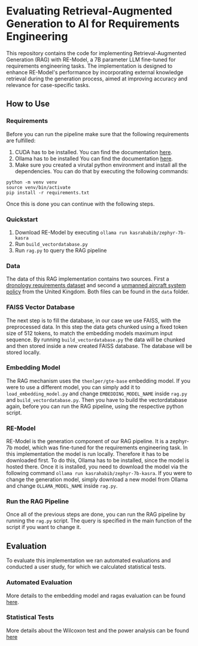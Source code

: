 # Evaluating Retrieval-Augmented Generation to AI for Requirements Engineering

This repository contains the code for implementing Retrieval-Augmented Generation (RAG) with RE-Model, a 7B parameter LLM fine-tuned for requirements engineering tasks. The implementation is designed to enhance RE-Model's performance by incorporating external knowledge retrieval during the generation process, aimed at improving accuracy and relevance for case-specific tasks.


## How to Use


### Requirements
Before you can run the pipeline make sure that the following requirements are fulfilled:

1. CUDA has to be installed. You can find the documentation [here](https://docs.nvidia.com/cuda/).
2. Ollama has to be installed You can find the documentation [here](https://github.com/ollama/ollama/blob/main/docs/README.md).
3. Make sure you created a virutal python environment and install all the dependencies. You can do that by executing the following commands:
```
python -m venv venv
source venv/bin/activate
pip install -r requirements.txt
```

Once this is done you can continue with the following steps.

### Quickstart
1. Download RE-Model by executing ``ollama run kasrahabib/zephyr-7b-kasra``
2. Run ``build_vectordatabase.py``
3. Run ``rag.py`` to query the RAG pipeline




### Data
The data of this RAG implementation contains two sources. 
First a [dronology requirements dataset](https://dronology.info/datasets/) 
and second a [unmanned aircraft system policy](https://www.caa.co.uk/our-work/publications/documents/content/cap-722/) 
from the United Kingdom. 
Both files can be found in the ``data`` folder.


### FAISS Vector Database
The next step is to fill the database, in our case we use FAISS, with the preprocessed data. 
In this step the data gets chunked using a fixed token size of 512 tokens, 
to match the embedding models maximum input sequence. By running ``build_vectordatabase.py`` the data will be 
chunked and then stored inside a new created FAISS database. 
The database will be stored locally. 

### Embedding Model
The RAG mechanism uses the ``thenlper/gte-base`` embedding model. 
If you were to use a different model, you can simply add it to ``load_embedding_model.py`` 
and change ``EMBEDDING_MODEL_NAME`` inside ``rag.py`` and ``build_vectordatabase.py``.
Then you have to build the vectordatabase again, before you can run the RAG pipeline,
using the respective python script.

### RE-Model
RE-Model is the generation component of our RAG pipeline. It is a zephyr-7b model, 
which was fine-tuned for the requirements engineering task. In this implementation the model is run locally.
Therefore it has to be downloaded first. To do this, Ollama has to be installed, since the model is hosted there. 
Once it is installed, you need to download the model via the following command ``ollama run kasrahabib/zephyr-7b-kasra``. 
If you were to change the generation model, 
simply download a new model from Ollama and change ``OLLAMA_MODEL_NAME`` inside ``rag.py``.


### Run the RAG Pipeline
Once all of the previous steps are done, you can run the RAG pipeline by running the ``rag.py`` script.
The query is specified in the main function of the script if you want to change it. 


## Evaluation
To evaluate this implementation we ran automated evaluations and conducted a user study, for which we calculated statistical tests.


### Automated Evaluation
More details to the embedding model and ragas evaluation can be found [here](evaluation/README.md).


### Statistical Tests
More details about the Wilcoxon test and the power analysis can be found [here](statistical_tests/README.md)